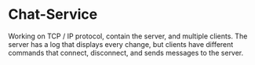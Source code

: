 # Chat-Service

Working on TCP / IP protocol, contain the server, and multiple clients.
The server has a log that displays every change, but clients have different commands that connect, disconnect, and sends messages to the server.
